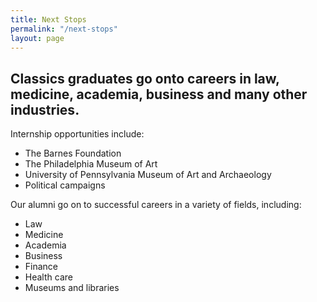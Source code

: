 ```yaml
---
title: Next Stops
permalink: "/next-stops"
layout: page
---
```


## Classics graduates go onto careers in law, medicine, academia, business and many other industries.

Internship opportunities include:

- The Barnes Foundation
- The Philadelphia Museum of Art
- University of Pennsylvania Museum of Art and Archaeology
- Political campaigns

Our alumni go on to successful careers in a variety of fields, including:

- Law
- Medicine
- Academia
- Business
- Finance
- Health care
- Museums and libraries
